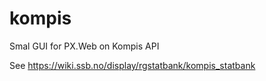 # kompis
Smal GUI for PX.Web on Kompis API

See  https://wiki.ssb.no/display/rgstatbank/kompis_statbank

